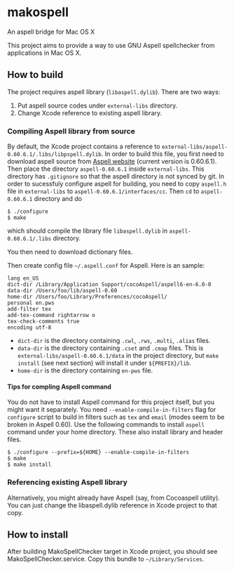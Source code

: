 # makospell

An aspell bridge for Mac OS X

This project aims to provide a way to use GNU Aspell spellchecker from applications in Mac OS X.

## How to build

The project requires aspell library (`libaspell.dylib`). There are two ways:

1. Put aspell source codes under `external-libs` directory.
2. Change Xcode reference to existing aspell library.

### Compiling Aspell library from source

By default, the Xcode project contains a reference to `external-libs/aspell-0.60.6.1/.libs/libpspell.dylib`.
In order to build this file, you first need to download aspell source from [Aspell website](http://aspell.net/) (current version is 0.60.6.1).
Then place the directory `aspell-0.60.6.1` inside `external-libs`.
This directory has `.gitignore` so that the aspell directory is not synced by git.
In order to sucessfuly configure aspell for building, you need to copy `aspell.h` file in `external-libs` to `aspell-0.60.6.1/interfaces/cc`.
Then `cd` to `aspell-0.60.6.1` directory and do

    $ ./configure
    $ make

which should compile the library file `libaspell.dylib` in `aspell-0.60.6.1/.libs` directory.

You then need to download dictionary files.

Then create config file `~/.aspell.conf` for Aspell.
Here is an sample:

    lang en_US
    dict-dir /Library/Application Support/cocoAspell/aspell6-en-6.0-0
    data-dir /Users/foo/lib/aspell-0.60
    home-dir /Users/foo/Library/Preferences/cocoAspell/
    personal en.pws
    add-filter tex
    add-tex-command rightarrow o
    tex-check-comments true
    encoding utf-8

* `dict-dir` is the directory containing `.cwl`, `.rws`, `.multi`, `.alias` files.
* `data-dir` is the directory containing `.cset` and `.cmap` files.
  This is `external-libs/aspell-0.60.6.1/data` in the project directory, but `make install` (see next section) will install it under `${PREFIX}/lib`.
* `home-dir` is the directory containing `en-pws` file.

#### Tips for compling Aspell command

You do not have to install Aspell command for this project itself, but you might want it separately.
You need `--enable-compile-in-filters` flag for `configure` script to build in filters such as `tex` and `email` (modes seem to be broken in Aspell 0.60).
Use the following commands to install `aspell` command under your home directory.
These also install library and header files.

    $ ./configure --prefix=${HOME} --enable-compile-in-filters
    $ make
    $ make install

### Referencing existing Aspell library

Alternatively, you might already have Aspell (say, from Cocoaspell utility).
You can just change the libaspell.dylib reference in Xcode project to that copy.

## How to install

After building MakoSpellChecker target in Xcode project, you should see MakoSpellChecker.service.
Copy this bundle to `~/Library/Services`.
